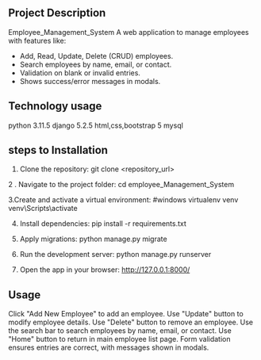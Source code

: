 ## Project Description
Employee_Management_System 
A web application to manage employees with features like:
- Add, Read, Update, Delete (CRUD) employees.
- Search employees by name, email, or contact.
- Validation on blank or invalid entries.
- Shows success/error messages in modals.

## Technology usage
python 3.11.5
django 5.2.5
html,css,bootstrap 5
mysql


## steps to Installation
1. Clone the repository:
git clone <repository_url>

2 . Navigate to the project folder:
cd employee_Management_System

3.Create and activate a virtual environment:
#windows
virtualenv venv
venv\Scripts\activate

4. Install dependencies:
pip install -r requirements.txt

5. Apply migrations:
python manage.py migrate

6. Run the development server:
python manage.py runserver

7. Open the app in your browser:
http://127.0.0.1:8000/

## Usage
Click "Add New Employee" to add an employee.
Use "Update" button to modify employee details.
Use "Delete" button to remove an employee.
Use the search bar to search employees by name, email, or contact.
Use "Home" button to return in main employee list page.
Form validation ensures entries are correct, with messages shown in modals.

